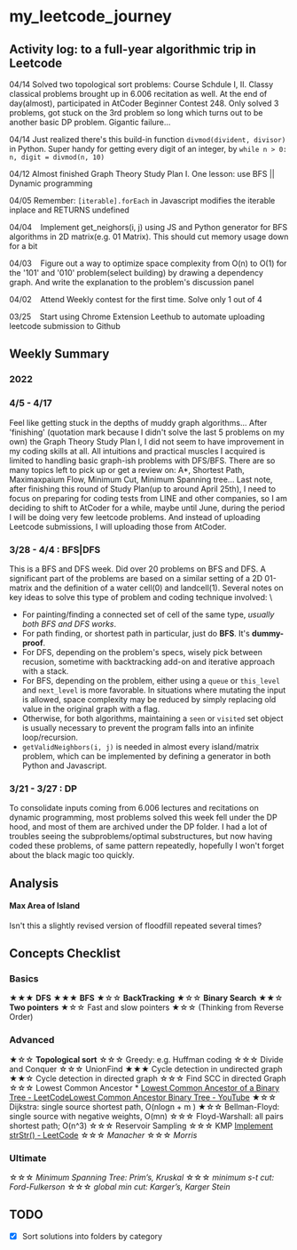 # my_leetcode_journey
## Activity log: to a full-year algorithmic trip in Leetcode 
04/14 Solved two topological sort problems: Course Schdule I, II. Classy classical problems brought up in 6.006 recitation as well. At the end of day(almost), participated in AtCoder Beginner Contest 248. Only solved 3 problems, got stuck on the 3rd problem so long which turns out to be another basic DP problem. Gigantic failure... 

04/14 Just realized there's this build-in function `divmod(divident, divisor)` in Python. Super handy for getting every digit of an integer, by ```while n > 0:
    n, digit = divmod(n, 10)```
    
04/12 Almost finished Graph Theory Study Plan I. One lesson: use BFS || Dynamic programming 

04/05 Remember: `[iterable].forEach` in Javascript modifies the iterable inplace and RETURNS undefined 

04/04 &nbsp;&nbsp; Implement get_neighors(i, j) using JS and Python generator for BFS algorithms in 2D matrix(e.g. 01 Matrix). This should cut memory usage down for a bit 

04/03 &nbsp;&nbsp; Figure out a way to optimize space complexity from O(n) to O(1) for the '101' and '010' problem(select building) by drawing a dependency graph. And write the explanation to the problem's discussion panel 

04/02 &nbsp;&nbsp; Attend Weekly contest for the first time. Solve only 1 out of 4 

03/25 &nbsp;&nbsp; Start using Chrome Extension Leethub to automate uploading leetcode submission to Github 

## Weekly Summary
### 2022
### 4/5 - 4/17
Feel like getting stuck in the depths of muddy graph algorithms... After 'finishing' (quotation mark because I didn't solve the last 5 problems on my own) the Graph Theory Study Plan I, I did not seem to have improvement in my coding skills at all. All intuitions and practical muscles I acquired is limited to handling basic graph-ish problems with DFS/BFS. There are so many topics left to pick up or get a review on: A*, Shortest Path, Maximaxpaium Flow, Minimum Cut, Minimum Spanning tree... Last note, after finishing this round of Study Plan(up to around April 25th), I need to focus on preparing for coding tests from LINE and other companies, so I am deciding to shift to AtCoder for a while, maybe until June, during the period I will be doing very few leetcode problems. And instead of uploading Leetcode submissions, I will uploading those from AtCoder.

### 3/28 - 4/4 : **BFS**|**DFS**
This is a BFS and DFS week. Did over 20 problems on BFS and DFS. A significant part of the problems are based on a similar setting of a 2D 01-matrix and the definition of a water cell(0) and landcell(1). Several notes on key ideas to solve this type of problem and coding technique involved: \
 - For painting/finding a connected set of cell of the same type, *usually both BFS and DFS works*. 
 - For path finding, or shortest path in particular, just do **BFS**. It's **dummy-proof**.
 - For DFS, depending on the problem's specs, wisely pick between recusion, sometime with backtracking add-on and iterative approach with a stack.
 - For BFS, depending on the problem, either using a `queue` or `this_level` and `next_level` is more favorable. In situations where mutating the input is allowed, space complexity may be reduced by simply replacing old value in the original graph with a flag.
 - Otherwise, for both algorithms, maintaining a `seen` or `visited` set object is usually necessary to prevent the program falls into an infinite loop/recursion. 
 - `getValidNeighbors(i, j)` is needed in almost every island/matrix problem, which can be implemented by defining a generator in both Python and Javascript.

### 3/21 - 3/27 : **DP**
To consolidate inputs coming from 6.006 lectures and recitations on dynamic programming, most problems solved this week fell under the DP hood, and most of them are archived under the DP folder. I had a lot of troubles seeing the subproblems/optimal substructures, but now having coded these problems, of same pattern repeatedly, hopefully I won't forget about the black magic too quickly. 

## Analysis
#### Max Area of Island
Isn't this a slightly revised version of floodfill repeated several times?

## Concepts Checklist
### Basics
★★★ **DFS**
★★★ **BFS** 
★☆☆ **BackTracking**
★☆☆ **Binary Search**
★★☆ **Two pointers**
★☆☆ Fast and slow pointers
★☆☆ (Thinking from Reverse Order)

### Advanced
★☆☆ **Topological sort**
☆☆☆ Greedy: e.g. Huffman coding
☆☆☆ Divide and Conquer
☆☆☆ UnionFind
★★★ Cycle detection in undirected graph
★★☆ Cycle detection in directed graph
☆☆☆ Find SCC in directed Graph
☆☆☆ Lowest Common Ancestor 
    * [Lowest Common Ancestor of a Binary Tree - LeetCode](https://leetcode.com/problems/lowest-common-ancestor-of-a-binary-tree/)[Lowest Common Ancestor Binary Tree - YouTube](https://www.youtube.com/watch?v=13m9ZCB8gjw&list=RDCMUCZLJf_R2sWyUtXSKiKlyvAw&index=8&frags=pl%2Cwn)
★☆☆ Dijkstra: single source shortest path, O(nlogn + m )
★☆☆ Bellman-Floyd: single source with negative weights, O(mn)
☆☆☆ Floyd-Warshall: all pairs shortest path; O(n^3)
☆☆☆ Reservoir Sampling
☆☆☆ KMP [Implement strStr() - LeetCode](https://leetcode.com/problems/implement-strstr/)
☆☆☆ *Manacher*
☆☆☆ *Morris*

### Ultimate
☆☆☆ *Minimum Spanning Tree: Prim’s, Kruskal*
☆☆☆ *minimum s-t cut: Ford-Fulkerson*
☆☆☆ *global min cut: Karger’s, Karger Stein*

## TODO  
- [x] Sort solutions into folders by category
